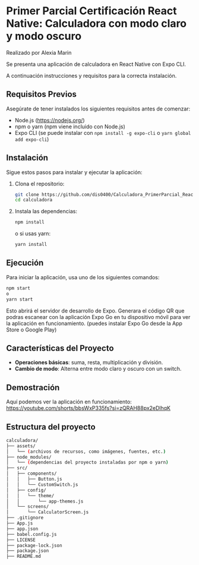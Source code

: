 
# Primer Parcial Certificación React Native: Calculadora con modo claro y modo oscuro
Realizado por Alexia Marin

Se presenta una aplicación de calculadora en React Native con Expo CLI. 

A continuación instrucciones y requisitos para la correcta instalación.
  
## Requisitos Previos

Asegúrate de tener instalados los siguientes requisitos antes de comenzar:

- Node.js (https://nodejs.org/)
- npm o yarn (npm viene incluido con Node.js)
- Expo CLI (se puede instalar con `npm install -g expo-cli` o `yarn global add expo-cli`)
## Instalación
Sigue estos pasos para instalar y ejecutar la aplicación:

1. Clona el repositorio:

    ```sh
    git clone https://github.com/dis0400/Calculadora_PrimerParcial_React-Native.git
    cd calculadora
    ```

2. Instala las dependencias:

    ```sh
    npm install
    ```

    o si usas yarn:

    ```sh
    yarn install
    ```

## Ejecución

Para iniciar la aplicación, usa uno de los siguientes comandos:

```sh
npm start
o
yarn start
```
Esto abrirá el servidor de desarrollo de Expo. Generara el código QR que podras escanear con la aplicación Expo Go en tu dispositivo móvil para ver la aplicación en funcionamiento. (puedes instalar Expo Go desde la App Store o Google Play)


## Características del Proyecto

- **Operaciones básicas**: suma, resta, multiplicación y división.
- **Cambio de modo**: Alterna entre modo claro y oscuro con un switch.

## Demostración 
Aquí podemos ver la aplicación en funcionamiento:
https://youtube.com/shorts/bbsWxP335fs?si=zQRAH88px2eDlhqK

## Estructura del proyecto
```sh
calculadora/
├── assets/
│   └── (archivos de recursos, como imágenes, fuentes, etc.)
├── node_modules/
│   └── (dependencias del proyecto instaladas por npm o yarn)
├── src/
│   ├── components/
│   │   ├── Button.js
│   │   └── CustomSwitch.js
│   ├── config/
│   │   └── theme/
│   │       └── app-themes.js
│   └── screens/
│       └── CalculatorScreen.js
├── .gitignore
├── App.js
├── app.json
├── babel.config.js
├── LICENSE
├── package-lock.json
├── package.json
├── README.md
```
